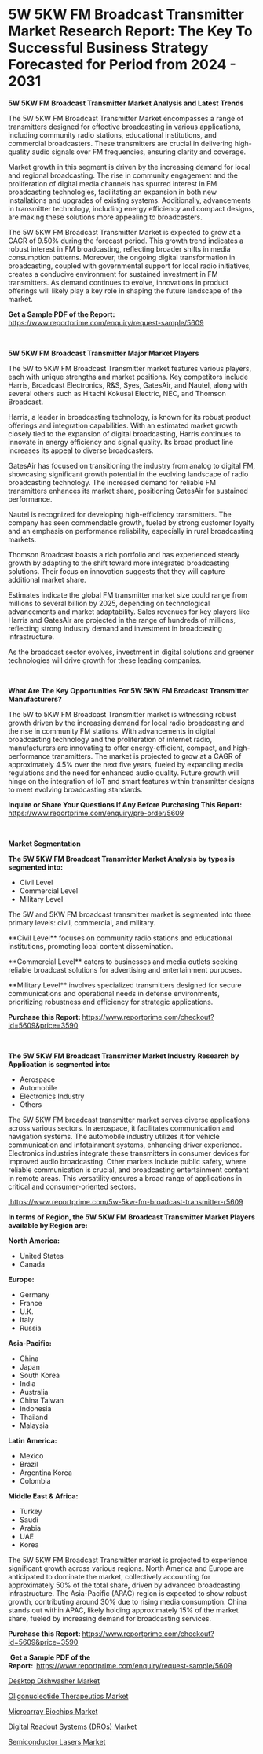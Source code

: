 <p><h1>5W 5KW FM Broadcast Transmitter Market Research Report: The Key To Successful Business Strategy Forecasted for Period from 2024 - 2031</h1></p><p><strong>5W 5KW FM Broadcast Transmitter Market Analysis and Latest Trends</strong></p>
<p><p>The 5W 5KW FM Broadcast Transmitter Market encompasses a range of transmitters designed for effective broadcasting in various applications, including community radio stations, educational institutions, and commercial broadcasters. These transmitters are crucial in delivering high-quality audio signals over FM frequencies, ensuring clarity and coverage.</p><p>Market growth in this segment is driven by the increasing demand for local and regional broadcasting. The rise in community engagement and the proliferation of digital media channels has spurred interest in FM broadcasting technologies, facilitating an expansion in both new installations and upgrades of existing systems. Additionally, advancements in transmitter technology, including energy efficiency and compact designs, are making these solutions more appealing to broadcasters.</p><p>The 5W 5KW FM Broadcast Transmitter Market is expected to grow at a CAGR of 9.50% during the forecast period. This growth trend indicates a robust interest in FM broadcasting, reflecting broader shifts in media consumption patterns. Moreover, the ongoing digital transformation in broadcasting, coupled with governmental support for local radio initiatives, creates a conducive environment for sustained investment in FM transmitters. As demand continues to evolve, innovations in product offerings will likely play a key role in shaping the future landscape of the market.</p></p>
<p><strong>Get a Sample PDF of the Report:&nbsp;</strong> <a href="https://www.reportprime.com/enquiry/request-sample/5609">https://www.reportprime.com/enquiry/request-sample/5609</a></p>
<p>&nbsp;</p>
<p><strong>5W 5KW FM Broadcast Transmitter Major Market Players</strong></p>
<p><p>The 5W to 5KW FM Broadcast Transmitter market features various players, each with unique strengths and market positions. Key competitors include Harris, Broadcast Electronics, R&S, Syes, GatesAir, and Nautel, along with several others such as Hitachi Kokusai Electric, NEC, and Thomson Broadcast.</p><p>Harris, a leader in broadcasting technology, is known for its robust product offerings and integration capabilities. With an estimated market growth closely tied to the expansion of digital broadcasting, Harris continues to innovate in energy efficiency and signal quality. Its broad product line increases its appeal to diverse broadcasters.</p><p>GatesAir has focused on transitioning the industry from analog to digital FM, showcasing significant growth potential in the evolving landscape of radio broadcasting technology. The increased demand for reliable FM transmitters enhances its market share, positioning GatesAir for sustained performance.</p><p>Nautel is recognized for developing high-efficiency transmitters. The company has seen commendable growth, fueled by strong customer loyalty and an emphasis on performance reliability, especially in rural broadcasting markets.</p><p>Thomson Broadcast boasts a rich portfolio and has experienced steady growth by adapting to the shift toward more integrated broadcasting solutions. Their focus on innovation suggests that they will capture additional market share.</p><p>Estimates indicate the global FM transmitter market size could range from millions to several billion by 2025, depending on technological advancements and market adaptability. Sales revenues for key players like Harris and GatesAir are projected in the range of hundreds of millions, reflecting strong industry demand and investment in broadcasting infrastructure.</p><p>As the broadcast sector evolves, investment in digital solutions and greener technologies will drive growth for these leading companies.</p></p>
<p>&nbsp;</p>
<p><strong>What Are The Key Opportunities For 5W 5KW FM Broadcast Transmitter Manufacturers?</strong></p>
<p><p>The 5W to 5KW FM Broadcast Transmitter market is witnessing robust growth driven by the increasing demand for local radio broadcasting and the rise in community FM stations. With advancements in digital broadcasting technology and the proliferation of internet radio, manufacturers are innovating to offer energy-efficient, compact, and high-performance transmitters. The market is projected to grow at a CAGR of approximately 4.5% over the next five years, fueled by expanding media regulations and the need for enhanced audio quality. Future growth will hinge on the integration of IoT and smart features within transmitter designs to meet evolving broadcasting standards.</p></p>
<p><strong>Inquire or Share Your Questions If Any Before Purchasing This Report:</strong> <a href="https://www.reportprime.com/enquiry/pre-order/5609">https://www.reportprime.com/enquiry/pre-order/5609</a></p>
<p>&nbsp;</p>
<p><strong>Market Segmentation</strong></p>
<p><strong>The 5W 5KW FM Broadcast Transmitter Market Analysis by types is segmented into:</strong></p>
<p><ul><li>Civil Level</li><li>Commercial Level</li><li>Military Level</li></ul></p>
<p><p>The 5W and 5KW FM broadcast transmitter market is segmented into three primary levels: civil, commercial, and military. </p><p>**Civil Level** focuses on community radio stations and educational institutions, promoting local content dissemination. </p><p>**Commercial Level** caters to businesses and media outlets seeking reliable broadcast solutions for advertising and entertainment purposes. </p><p>**Military Level** involves specialized transmitters designed for secure communications and operational needs in defense environments, prioritizing robustness and efficiency for strategic applications.</p></p>
<p><strong>Purchase this Report:&nbsp;</strong><a href="https://www.reportprime.com/checkout?id=5609&price=3590">https://www.reportprime.com/checkout?id=5609&price=3590</a></p>
<p>&nbsp;</p>
<p><strong>The 5W 5KW FM Broadcast Transmitter Market Industry Research by Application is segmented into:</strong></p>
<p><ul><li>Aerospace</li><li>Automobile</li><li>Electronics Industry</li><li>Others</li></ul></p>
<p><p>The 5W 5KW FM broadcast transmitter market serves diverse applications across various sectors. In aerospace, it facilitates communication and navigation systems. The automobile industry utilizes it for vehicle communication and infotainment systems, enhancing driver experience. Electronics industries integrate these transmitters in consumer devices for improved audio broadcasting. Other markets include public safety, where reliable communication is crucial, and broadcasting entertainment content in remote areas. This versatility ensures a broad range of applications in critical and consumer-oriented sectors.</p></p>
<p><a href="https://www.reportprime.com/5w-5kw-fm-broadcast-transmitter-r5609">&nbsp;https://www.reportprime.com/5w-5kw-fm-broadcast-transmitter-r5609</a></p>
<p><strong>In terms of Region, the 5W 5KW FM Broadcast Transmitter Market Players available by Region are:</strong></p>
<p>
    <p> <strong> North America: </strong>
        <ul>
            <li>United States</li>
            <li>Canada</li>
        </ul>
        </p> 
    <p> <strong> Europe: </strong>
        <ul>
            <li>Germany</li>
            <li>France</li>
            <li>U.K.</li>
            <li>Italy</li>
            <li>Russia</li>
        </ul>
        </p> 
    <p> <strong> Asia-Pacific: </strong>
        <ul>
            <li>China</li>
            <li>Japan</li>
            <li>South Korea</li>
            <li>India</li>
            <li>Australia</li>
            <li>China Taiwan</li>
            <li>Indonesia</li>
            <li>Thailand</li>
            <li>Malaysia</li>
        </ul>
        </p> 
    <p> <strong> Latin America: </strong>
        <ul>
            <li>Mexico</li>
            <li>Brazil</li>
            <li>Argentina Korea</li>
            <li>Colombia</li>
        </ul>
        </p> 
    <p> <strong> Middle East & Africa: </strong>
        <ul>
            <li>Turkey</li>
            <li>Saudi</li>
            <li>Arabia</li>
            <li>UAE</li>
            <li>Korea</li>
        </ul>
    </p>
    </p>
<p><p>The 5W 5KW FM Broadcast Transmitter market is projected to experience significant growth across various regions. North America and Europe are anticipated to dominate the market, collectively accounting for approximately 50% of the total share, driven by advanced broadcasting infrastructure. The Asia-Pacific (APAC) region is expected to show robust growth, contributing around 30% due to rising media consumption. China stands out within APAC, likely holding approximately 15% of the market share, fueled by increasing demand for broadcasting services.</p></p>
<p><strong>Purchase this Report: </strong><a href="https://www.reportprime.com/checkout?id=5609&price=3590">https://www.reportprime.com/checkout?id=5609&price=3590</a></p>
<p>&nbsp;<strong>Get a Sample PDF of the Report:&nbsp;&nbsp;</strong><a href="https://www.reportprime.com/enquiry/request-sample/5609">https://www.reportprime.com/enquiry/request-sample/5609</a></p>
<p><strong></strong></p>
<p><p><a href="https://issuu.com/reportprime-2/docs/desktop-dishwasher-market-size-2030_3b0fde2e71856f">Desktop Dishwasher Market</a></p><p><a href="https://www.linkedin.com/pulse/comprehensive-analysis-global-oligonucleotide-therapeutics-iclse?trackingId=6lbAMtm4QLCtdNTkDCs9%2FA%3D%3D">Oligonucleotide Therapeutics Market</a></p><p><a href="https://www.linkedin.com/pulse/unlocking-growth-potential-market-strategic-analysis-microarray-9mjuf?trackingId=So6DkydIS1%2B3wjrjOwIxsg%3D%3D">Microarray Biochips Market</a></p><p><a href="https://issuu.com/reportprime-2/docs/digital-readout-systems-dros-market_3818c9c7c867f2">Digital Readout Systems (DROs) Market</a></p><p><a href="https://www.linkedin.com/pulse/global-market-pulse-trends-growth-analysis-semiconductor-shm1f?trackingId=ZcGPAQR%2FQWS7nRcF%2FtaqnA%3D%3D">Semiconductor Lasers Market</a></p></p>